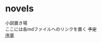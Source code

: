 # novels

小説置き場  
ここには各mdファイルへのリンクを置く
~~予定~~  
[序章](https://github.com/ColonelGTU/novels/blob/master/first%20novel.md)
